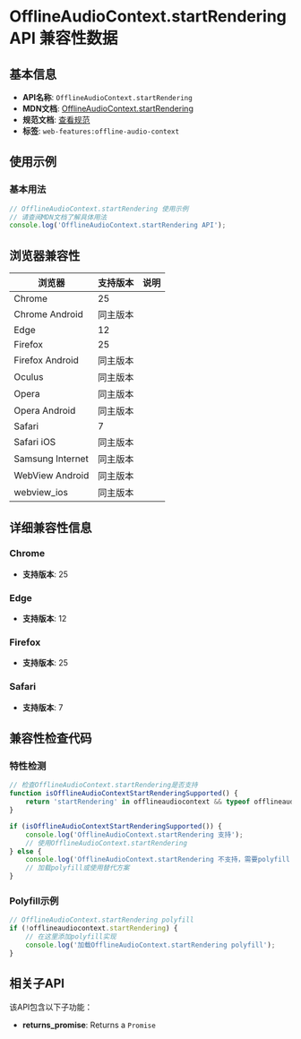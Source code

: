 # OfflineAudioContext.startRendering API 兼容性数据

## 基本信息

- **API名称**: `OfflineAudioContext.startRendering`
- **MDN文档**: [OfflineAudioContext.startRendering](https://developer.mozilla.org/docs/Web/API/OfflineAudioContext/startRendering)
- **规范文档**: [查看规范](https://webaudio.github.io/web-audio-api/#dom-offlineaudiocontext-startrendering)
- **标签**: `web-features:offline-audio-context`

## 使用示例

### 基本用法

```javascript
// OfflineAudioContext.startRendering 使用示例
// 请查阅MDN文档了解具体用法
console.log('OfflineAudioContext.startRendering API');
```

## 浏览器兼容性

| 浏览器 | 支持版本 | 说明 |
|--------|----------|------|
| Chrome | 25 |  |
| Chrome Android | 同主版本 |  |
| Edge | 12 |  |
| Firefox | 25 |  |
| Firefox Android | 同主版本 |  |
| Oculus | 同主版本 |  |
| Opera | 同主版本 |  |
| Opera Android | 同主版本 |  |
| Safari | 7 |  |
| Safari iOS | 同主版本 |  |
| Samsung Internet | 同主版本 |  |
| WebView Android | 同主版本 |  |
| webview_ios | 同主版本 |  |

## 详细兼容性信息

### Chrome

- **支持版本**: 25

### Edge

- **支持版本**: 12

### Firefox

- **支持版本**: 25

### Safari

- **支持版本**: 7

## 兼容性检查代码

### 特性检测

```javascript
// 检查OfflineAudioContext.startRendering是否支持
function isOfflineAudioContextStartRenderingSupported() {
    return 'startRendering' in offlineaudiocontext && typeof offlineaudiocontext.startRendering === 'function';
}

if (isOfflineAudioContextStartRenderingSupported()) {
    console.log('OfflineAudioContext.startRendering 支持');
    // 使用OfflineAudioContext.startRendering
} else {
    console.log('OfflineAudioContext.startRendering 不支持，需要polyfill');
    // 加载polyfill或使用替代方案
}
```

### Polyfill示例

```javascript
// OfflineAudioContext.startRendering polyfill
if (!offlineaudiocontext.startRendering) {
    // 在这里添加polyfill实现
    console.log('加载OfflineAudioContext.startRendering polyfill');
}
```

## 相关子API

该API包含以下子功能：

- **returns_promise**: Returns a `Promise`

